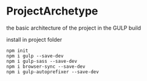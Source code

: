 # ProjectArchetype
the basic architecture of the project in the GULP build 

install in project folder

```
npm init
npm i gulp --save-dev
npm i gulp-sass --save-dev
npm i browser-sync --save-dev
npm i gulp-autoprefixer --save-dev
```